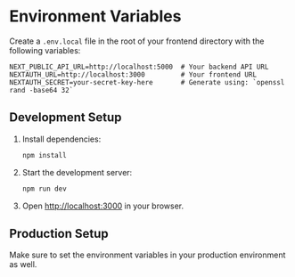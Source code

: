 # Environment Variables

Create a `.env.local` file in the root of your frontend directory with the following variables:

```env
NEXT_PUBLIC_API_URL=http://localhost:5000  # Your backend API URL
NEXTAUTH_URL=http://localhost:3000         # Your frontend URL
NEXTAUTH_SECRET=your-secret-key-here       # Generate using: `openssl rand -base64 32`
```

## Development Setup

1. Install dependencies:
   ```bash
   npm install
   ```

2. Start the development server:
   ```bash
   npm run dev
   ```

3. Open [http://localhost:3000](http://localhost:3000) in your browser.

## Production Setup

Make sure to set the environment variables in your production environment as well.
